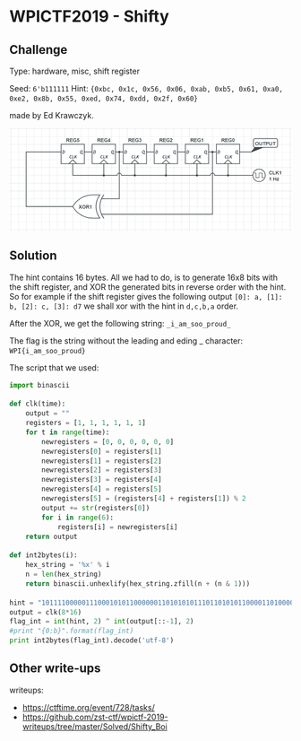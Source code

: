 # WPICTF2019 - Shifty

## Challenge

Type: hardware, misc, shift register

Seed: `6'b111111` Hint: `{0xbc, 0x1c, 0x56, 0x06, 0xab, 0xb5, 0x61, 0xa0, 0xe2, 0x8b, 0x55, 0xed, 0x74, 0xdd, 0x2f, 0x60}`

made by Ed Krawczyk.

![shiftreg.png](shiftreg.png)

## Solution

The hint contains 16 bytes. All we had to do, is to generate 16x8 bits with the shift register, and XOR the generated bits in reverse order with the hint. So for example if the shift register gives the following output `[0]: a, [1]: b, [2]: c, [3]: d7` we shall xor with the hint in `d,c,b,a` order. 

After the XOR, we get the following string: `_i_am_soo_proud_`

The flag is the string without the leading and eding _ character: `WPI{i_am_soo_proud}`

The script that we used:

```python
import binascii

def clk(time):
    output = ""
    registers = [1, 1, 1, 1, 1, 1]
    for t in range(time):
        newregisters = [0, 0, 0, 0, 0, 0]
        newregisters[0] = registers[1]
        newregisters[1] = registers[2]
        newregisters[2] = registers[3]
        newregisters[3] = registers[4]
        newregisters[4] = registers[5]
        newregisters[5] = (registers[4] + registers[1]) % 2
        output += str(registers[0])
        for i in range(6):
            registers[i] = newregisters[i]
    return output

def int2bytes(i):
    hex_string = '%x' % i
    n = len(hex_string)
    return binascii.unhexlify(hex_string.zfill(n + (n & 1)))

hint = "10111100000111000101011000000110101010111011010101100001101000001110001010001011010101011110110101110100110111010010111101100000"
output = clk(8*16)
flag_int = int(hint, 2) ^ int(output[::-1], 2)
#print "{0:b}".format(flag_int)
print int2bytes(flag_int).decode('utf-8')
```

## Other write-ups

writeups: 
- <https://ctftime.org/event/728/tasks/>
- <https://github.com/zst-ctf/wpictf-2019-writeups/tree/master/Solved/Shifty_Boi>